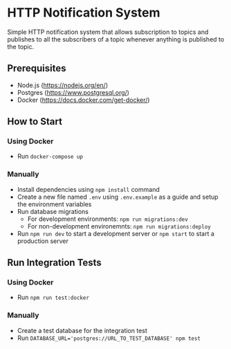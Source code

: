 # HTTP Notification System

Simple HTTP notification system that allows subscription to topics and publishes to all the subscribers of a topic whenever anything is published to the topic.

## Prerequisites

- Node.js (https://nodejs.org/en/)
- Postgres (https://www.postgresql.org/)
- Docker (https://docs.docker.com/get-docker/)

## How to Start

### Using Docker

- Run `docker-compose up`

### Manually

- Install dependencies using `npm install` command
- Create a new file named `.env` using `.env.example` as a guide and setup the environment variables
- Run database migrations
  - For development environments: `npm run migrations:dev`
  - For non-development environemnts: `npm run migrations:deploy`
- Run `npm run dev` to start a development server or `npm start` to start a production server

## Run Integration Tests

### Using Docker

- Run `npm run test:docker`

### Manually

- Create a test database for the integration test
- Run `DATABASE_URL='postgres://URL_TO_TEST_DATABASE' npm test`
